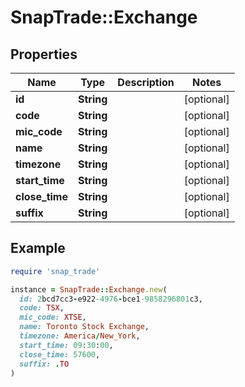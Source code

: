 # SnapTrade::Exchange

## Properties

| Name | Type | Description | Notes |
| ---- | ---- | ----------- | ----- |
| **id** | **String** |  | [optional] |
| **code** | **String** |  | [optional] |
| **mic_code** | **String** |  | [optional] |
| **name** | **String** |  | [optional] |
| **timezone** | **String** |  | [optional] |
| **start_time** | **String** |  | [optional] |
| **close_time** | **String** |  | [optional] |
| **suffix** | **String** |  | [optional] |

## Example

```ruby
require 'snap_trade'

instance = SnapTrade::Exchange.new(
  id: 2bcd7cc3-e922-4976-bce1-9858296801c3,
  code: TSX,
  mic_code: XTSE,
  name: Toronto Stock Exchange,
  timezone: America/New_York,
  start_time: 09:30:00,
  close_time: 57600,
  suffix: .TO
)
```

